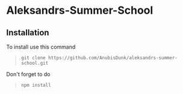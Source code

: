 # Aleksandrs-Summer-School

## Installation

To install use this command<br>

> `git clone https://github.com/AnubisDunk/aleksandrs-summer-school.git`<br>

Don't forget to do

> `npm install`
